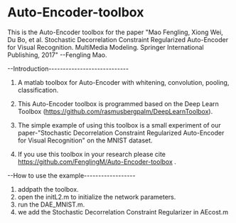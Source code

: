 # Auto-Encoder-toolbox
This is the Auto-Encoder toolbox for the paper "Mao Fengling, Xiong Wei, Du Bo, et al. Stochastic Decorrelation Constraint Regularized Auto-Encoder for Visual Recognition. MultiMedia Modeling. Springer International Publishing, 2017" --Fengling Mao.


--Introduction----------------------------

1. A matlab toolbox for Auto-Encoder with whitening, convolution, pooling, classification.

2. This Auto-Encoder toolbox is programmed based on the Deep Learn Toolbox (https://github.com/rasmusbergpalm/DeepLearnToolbox).

3. The simple example of using this toolbox is a small experiment of our paper-"Stochastic Decorrelation Constraint Regularized Auto-Encoder for Visual Recognition" on the MNIST dataset.

4. If you use this toolbox in your research please cite https://github.com/FenglingM/Auto-Encoder-toolbox .

--How to use the example------------------

1. addpath the toolbox.
2. open the initL2.m to initialize the network parameters.
3. run the DAE_MNIST.m.
4. we add the Stochastic Decorrelation Constraint Regularizer in AEcost.m